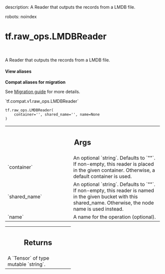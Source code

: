 description: A Reader that outputs the records from a LMDB file.

robots: noindex

# tf.raw_ops.LMDBReader

<!-- Insert buttons and diff -->

<table class="tfo-notebook-buttons tfo-api nocontent" align="left">

</table>



A Reader that outputs the records from a LMDB file.

<section class="expandable">
  <h4 class="showalways">View aliases</h4>
  <p>
<b>Compat aliases for migration</b>
<p>See
<a href="https://www.tensorflow.org/guide/migrate">Migration guide</a> for
more details.</p>
<p>`tf.compat.v1.raw_ops.LMDBReader`</p>
</p>
</section>

<pre class="devsite-click-to-copy prettyprint lang-py tfo-signature-link">
<code>tf.raw_ops.LMDBReader(
    container='', shared_name='', name=None
)
</code></pre>



<!-- Placeholder for "Used in" -->


<!-- Tabular view -->
 <table class="responsive fixed orange">
<colgroup><col width="214px"><col></colgroup>
<tr><th colspan="2"><h2 class="add-link">Args</h2></th></tr>

<tr>
<td>
`container`
</td>
<td>
An optional `string`. Defaults to `""`.
If non-empty, this reader is placed in the given container.
Otherwise, a default container is used.
</td>
</tr><tr>
<td>
`shared_name`
</td>
<td>
An optional `string`. Defaults to `""`.
If non-empty, this reader is named in the given bucket
with this shared_name. Otherwise, the node name is used instead.
</td>
</tr><tr>
<td>
`name`
</td>
<td>
A name for the operation (optional).
</td>
</tr>
</table>



<!-- Tabular view -->
 <table class="responsive fixed orange">
<colgroup><col width="214px"><col></colgroup>
<tr><th colspan="2"><h2 class="add-link">Returns</h2></th></tr>
<tr class="alt">
<td colspan="2">
A `Tensor` of type mutable `string`.
</td>
</tr>

</table>

